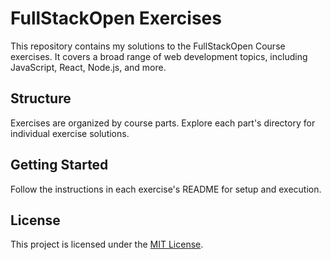 # FullStackOpen Exercises

This repository contains my solutions to the FullStackOpen Course exercises. It covers a broad range of web development topics, including JavaScript, React, Node.js, and more.

## Structure

Exercises are organized by course parts. Explore each part's directory for individual exercise solutions.

## Getting Started

Follow the instructions in each exercise's README for setup and execution.

## License

This project is licensed under the [MIT License](LICENSE.md).
